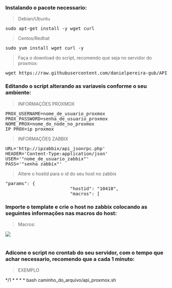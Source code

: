 <h3>
Instalando o pacote necessario:
</h3>

<blockquote> <p> Debian/Ubuntu</p> </blockquote>
<pre>sudo apt-get install -y wget curl </pre>

<blockquote> <p> Centos/Redhat</p> </blockquote>
<pre>sudo yum install wget curl -y </pre>

<blockquote> <p> Faça o download do script, recomendo que seja no servidor do proxmox:</p> </blockquote>
<pre>wget https://raw.githubusercontent.com/danielpereira-gub/API-PROXMOX_ZABBIX/main/ARQUIVOS/api_proxmox.sh </pre>


<h3>
Editando o script alterando as variaveis conforme o seu ambiente:
</h3>

<blockquote> <p> INFORMAÇÕES PROXMOX</p> </blockquote>
<pre>PROX_USERNAME=nome_de_usuario_proxmox
PROX_PASSWORD=senha_de_usuario_proxmox
NOME_PROX=nome_do_node_no_proxmox
IP_PROX=ip_proxmox </pre>

<blockquote> <p> INFORMAÇÕES ZABBIX</p> </blockquote>
<pre>URL='http://ipzabbix/api_jsonrpc.php'
HEADER='Content-Type:application/json'
USER='"nome_de_usuario_zabbix"'
PASS='"senha_zabbix"'</pre>


<blockquote> <p> Altere o hostid para o id do seu host no zabbix</p> </blockquote>
<pre>"params": {
                        "hostid": "10418",
                        "macros": [
</pre>


<h3>
Importe o template e crie o host no zabbix colocando as seguintes informações nas macros do host:
</h3>

<blockquote> <p> Macros: </p> </blockquote>

<img src="https://i.ibb.co/X5WzJfS/image.png"/><br><br>


<h3>
Adicone o script no crontab do seu servidor, com o tempo que achar necessario, recomendo que a cada 1 minuto:
</h3>

<blockquote> <p> EXEMPLO </p> </blockquote>
</pre>*/1 * * * * bash caminho_do_arquivo/api_proxmox.sh</pre>





